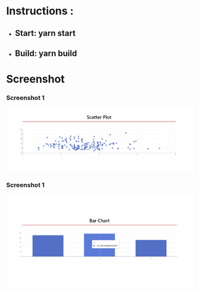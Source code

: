 # Instructions :

* ## Start:  yarn start
* ## Build:  yarn build

# Screenshot
### Screenshot 1
![Screenshot](./src/Images/Screenshot_1.png)
### Screenshot 1
![Screenshot](./src/Images/Screenshot_2.png)